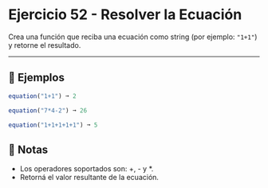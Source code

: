 # Ejercicio 52 - Resolver la Ecuación

Crea una función que reciba una ecuación como string (por ejemplo: `"1+1"`) y retorne el resultado.

---

## 🧪 Ejemplos

```javascript
equation("1+1") ➞ 2

equation("7*4-2") ➞ 26

equation("1+1+1+1+1") ➞ 5
```

## 📝 Notas

- Los operadores soportados son: +, - y \*.
- Retorná el valor resultante de la ecuación.
